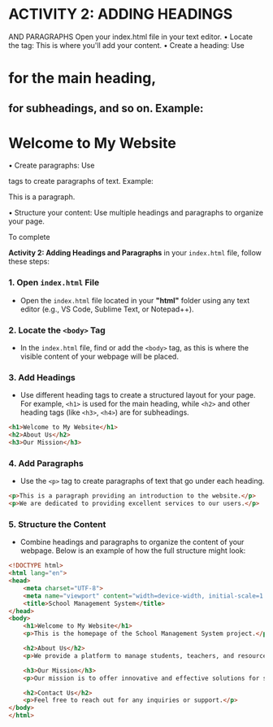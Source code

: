 # ACTIVITY 2: ADDING HEADINGS
AND PARAGRAPHS
Open your index.html file in your text editor.
• Locate the <body> tag: This is where you'll add your content.
• Create a heading: Use <h1> for the main heading, <h2> for subheadings, and
so on.
Example:
<h1>Welcome to My Website</h1>
• Create paragraphs: Use <p> tags to create paragraphs of text.
Example:
<p>This is a paragraph.</p>
• Structure your content: Use multiple headings and paragraphs to organize your
page.


To complete 

**Activity 2: Adding Headings and Paragraphs** in your `index.html` file, follow these steps:

### 1. **Open `index.html` File**
   - Open the `index.html` file located in your **"html"** folder using any text editor (e.g., VS Code, Sublime Text, or Notepad++).

### 2. **Locate the `<body>` Tag**
   - In the `index.html` file, find or add the `<body>` tag, as this is where the visible content of your webpage will be placed.

### 3. **Add Headings**
   - Use different heading tags to create a structured layout for your page. For example, `<h1>` is used for the main heading, while `<h2>` and other heading tags (like `<h3>`, `<h4>`) are for subheadings.

```html
<h1>Welcome to My Website</h1>
<h2>About Us</h2>
<h3>Our Mission</h3>
```

### 4. **Add Paragraphs**
   - Use the `<p>` tag to create paragraphs of text that go under each heading.

```html
<p>This is a paragraph providing an introduction to the website.</p>
<p>We are dedicated to providing excellent services to our users.</p>
```

### 5. **Structure the Content**
   - Combine headings and paragraphs to organize the content of your webpage. Below is an example of how the full structure might look:

```html
<!DOCTYPE html>
<html lang="en">
<head>
    <meta charset="UTF-8">
    <meta name="viewport" content="width=device-width, initial-scale=1.0">
    <title>School Management System</title>
</head>
<body>
    <h1>Welcome to My Website</h1>
    <p>This is the homepage of the School Management System project.</p>

    <h2>About Us</h2>
    <p>We provide a platform to manage students, teachers, and resources efficiently.</p>

    <h3>Our Mission</h3>
    <p>Our mission is to offer innovative and effective solutions for school management.</p>

    <h2>Contact Us</h2>
    <p>Feel free to reach out for any inquiries or support.</p>
</body>
</html>
```

